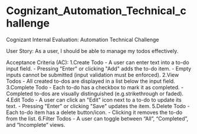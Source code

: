 # Cognizant_Automation_Technical_challenge
Cognizant Internal Evaluation: Automation Technical Challenge 

User Story: As a user, I should be able to manage my todos effectively.

Acceptance Criteria (AC):
1.Create Todo
           - A user can enter text into a to-do input field.
           - Pressing "Enter" or clicking "Add" adds the to-do item.
           - Empty inputs cannot be submitted (input validation must be enforced).
2.View Todos
           - All created to-dos are displayed in a list below the input field.
3.Complete Todo
           - Each to-do has a checkbox to mark it as completed.
           - Completed to-dos are visually distinguished (e.g.strikethrough or faded).
4.Edit Todo
           - A user can click an "Edit" icon next to a to-do to update its text.
           - Pressing "Enter" or clicking "Save" updates the item.
5.Delete Todo
           - Each to-do item has a delete button/icon.
           - Clicking it removes the to-do from the list.
6.Filter Todos
           - A user can toggle between “All”, “Completed”, and “Incomplete” views.



